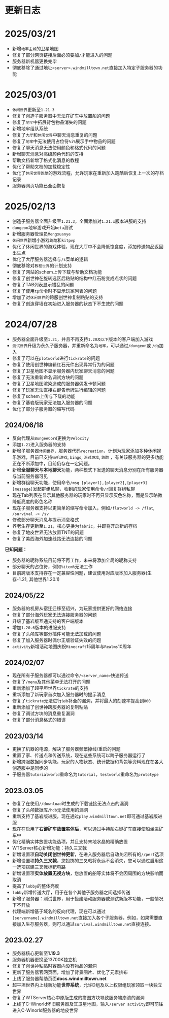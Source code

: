 # 更新日志

# 2025/03/21
- 新增`地牢主城`的卫星地图
- 修复了部分网页链接后面必须要加`/`才能进入的问题
- 服务器新机器更换完毕
- 彻底移除了通过地址`<server>.windmilltown.net`直接加入特定子服务器的功能

# 2025/03/01
- `休闲世界`更新至`1.21.3`
- 修复了创造子服务器中无法在矿车中放置船的问题
- 修复了`地牢`中拓展背包物品消失的问题
- 新增地牢组队系统
- 修复了`大厅`和`休闲世界`中聊天消息重复的问题
- 修复了`地牢`中无法使用占位符`%i%`展示手中物品的问题
- 修复了聊天消息无法使用颜色和格式代码的问题
- 新增聊天消息对高级颜色代码的支持
- 帮助文档新增了格式化消息的教程
- 优化了帮助文档的加载稳定性
- 优化了`休闲世界跑酷`的游戏流程，允许玩家在重新加入跑酷后恢复上一次的存档记录
- 服务器网页功能已全面恢复

# 2025/02/13
- 创造子服务器全面升级至`1.21.3`，全面添加对`1.21.x`版本进服的支持
- `dungeon`地牢游戏开始`beta`测试
- 新增服务器管理员`Mengxuanye`
- `休闲世界`新增小游戏`跑酷`和`kitpvp`
- 优化了休闲世界的游戏体验，现在大厅中不会降低饱食度，添加传送物品返回出生点
- 优化了大厅服务器选择与`/s`菜单的逻辑
- 彻底移除对`教程世界`的计划支持
- 修复了网站的schem上传下载与帮助文档功能
- 修复了创世神在旋转选区后粘贴的结构中红石粉变成点状的问题
- 修复了TAB列表显示错乱的问题
- 修复了使用`tp`命令时不显示玩家列表的问题
- 增加了对`休闲世界`的跨服创世神复制粘贴的支持
- 修复了创造穿墙在初始进入服务器的状态下不生效的问题

# 2024/07/28
- 服务器全面升级至`1.21`，并且不再支持`1.20及以下`版本的客户端加入游戏
- `测试世界`升级为永久子服务器，并重新命名为`地牢`，可以通过`/dungeon`或 `/dg`加入
- 修复了可以在`plotworld`进行`tickrate`的问题
- 修复了使用创世神编辑红石元件出现异常行为的问题
- 修复了卫星地图不显示服务器内玩家聊天消息的问题
- 修复了无法重新命名调试方块的问题
- 修复了卫星地图渲染造成的服务器偶发卡顿问题
- 修复了玩家无法直接右键告示牌进行编辑的问题
- 修复了schem上传与下载的功能
- 修复了基岩版玩家无法加入服务器的问题
- 优化了部分子服务器的缩写代码


## 2024/06/18
- 反向代理从`BungeeCord`更换为`Velocity`
- 添加`1.21`进入服务器的支持
- 新增子服务器`休闲世界`，服务器代码`recreation`，计划为玩家添加多种休闲娱乐游戏，目前已支持`街机游戏`, `bingo`, `派对游戏`, `跑酷` ，有关该服务器的更多功能正在不断添加中，目前仍存在一定问题。
- 新增**全服聊天**与**本地聊天**功能，两种模式下发送的聊天消息分别在所有服务器与当前服务器可见
- 新增群组聊天功能，使用命令`/msg [player1],[player2],[player3] [message]`发起群组私聊，收到的玩家使用命令`/r`回复群组私聊
- 现在Tab列表在显示其他服务器的玩家时不再只显示灰色名称，而是显示略微降低亮度的彩色名称
- 现在子服务器支持以更简单的缩写命令加入，例如`/flatworld -> /flat`, `/survival -> /sv`
- 修改部分聊天消息与提示消息格式
- 养老生存更新至`1.21`，核心更换为`fabric`，并即将开启新的存档
- 修复了地皮世界无法放置TNT的问题
- 修复了美西海外加速线路无法连接的问题

**已知问题：**
- 服务器的昵称系统目前将不再工作，未来将添加全局的昵称支持
- 部分聊天的占位符，例如`%item%`无法工作
- 目前跨版本支持存在一定兼容性问题，建议使用对应版本加入服务器(生存-1.21, 其他世界1.20.1)

## 2024/05/22
* 服务器的机房从宿迁迁移至绍兴，为玩家提供更好的网络连接
* 修复了部分海外玩家无法连接服务器的问题
* 升级了基岩版互通支持的客户端版本
* 增加`1.20.6`版本的进服支持
* 修复了头颅库等部分插件可能无法加载的问题
* 修复了加入服务器时偶尔正版验证失效的问题
* `activity`新增活动地图庆祝`Minecraft`15周年与`Realms`10周年

## 2024/02/07
* 现在所有子服务器都可以通过命令``/<server_name>``快速传送
* 修复了``/menu``及其他菜单无法打开的问题
* 重新添加了超平坦世界``tickrate``的支持
* 重新添加了新玩家首次加入服务器时的提示消息
* 修复了``tickrate``无法进行tab补全的漏洞，并将最大的刻速率提高到``800``
* 重新添加了创世神跨服务器的复制粘贴
* 修复了调试方块的消息重复漏洞
* 修复了部分消息格式的错误

## 2023/03/14
* 更换了机器的电源，解决了服务器频繁掉线/重启的问题
* 重置了家、传送点和传送系统，现在这些系统可以跨子服务器运行了
* 新增跨服数据同步功能，玩家的人物状态、统计数据和背包等资料现在在各大创造服中是同步的
* 子服务器`tutorialworld`重命名为`tutorial`，`testworld`重命名为`prototype`

## 2023.03.05
* 修复了在使用`//download`时生成的下载链接无法点击的漏洞
* 修复了头颅数据库`/hdb`无法使用的漏洞
* 重新支持了基岩版进服，现在通过`play.windmilltown.net`即可通过基岩版进服
* 现在在启用了**右键矿车放置实体后**，可以通过手持船右键矿车直接使船坐进矿车中
* 优化精确实体放置功能选项，并且支持末地水晶的精确放置
* WTServer核心新增功能：持久三叉戟
* 新增设置项**自动关闭创世神更新**，在进入服务器后自动关闭所有的`//perf`选项
* 新增设置项**持久三叉戟**，您投掷的三叉戟将永远不会消失，您可以通过启用这一选项搭建三叉戟标靶电路
* 新增设置项**实体放置无视方块**，您放置的船等实体将不会因周围的方块影响而取消
* 提高了`lobby`的整体亮度
* `lobby`新增传送大厅，用于在各个其他子服务器之间选择传送
* 新增子服务器：测试世界，用于搭建活动服务器或测试新版本功能，一般情况下不开放
* 代理端新增基于域名的反向代理，现在可以通过`[servername].windmilltown.net`直接加入各个子服务器，例如，如果需要直接加入生存服务器，则可以通过`survival.windmilltown.net`直接连接。

## 2023.02.27
* 服务器核心更新至**1.19.3**
* 服务器机器更换至13700K独立机
* 修复了创世神粘贴时容器内没有物品的漏洞
* 更新了服务器官网页面，增加了背景图片、优化了元素排布
* 上线了服务器帮助页面**docs.windmilltown.net**
* 超平坦世界内上线新功能**世界系统**，允许D组及以上权限组玩家领取一块独立世界
* 修复了WTServer核心中原版生成的拼图方块导致服务端崩溃的漏洞
* 上线了C-Winorld怀旧服务器及其卫星地图，输入`/server activity`即可前往进入C-Winorld服务器的地皮世界